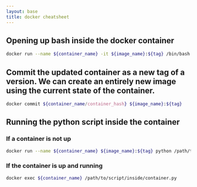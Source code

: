 ```yaml
---
layout: base
title: docker cheatsheet
---
```


## Opening up bash inside the docker container
```bash
docker run --name ${container_name} -it ${image_name}:${tag} /bin/bash
```


## Commit the updated container as a new tag of a version. We can create an entirely new image using the current state of the container.
```bash
docker commit ${container_name/container_hash} ${image_name}:${tag}
```

## Running the python script inside the container
### If a container is not up
```bash
docker run --name ${container_name} ${image_name}:${tag} python /path/to/script/inside/container.py && docker rm ${container_name};
```


### If the container is up and running
```bash
docker exec ${container_name} /path/to/script/inside/container.py
```


